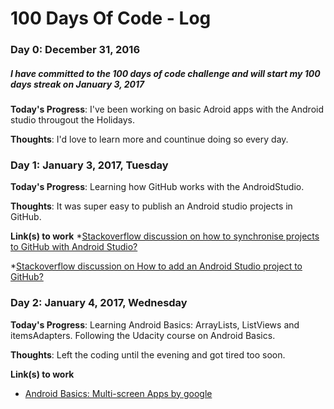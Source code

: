 # 100 Days Of Code - Log

### Day 0: December 31, 2016
##### I have committed to the 100 days of code challenge and will start my 100 days streak on January 3, 2017

**Today's Progress**: I've been working on basic Adroid apps with the Android studio througout the Holidays.

**Thoughts**: I'd love to learn more and countinue doing so every day.

### Day 1: January 3, 2017, Tuesday

**Today's Progress**: Learning how GitHub works with the AndroidStudio.

**Thoughts**: It was super easy to publish an Android studio projects in GitHub.

**Link(s) to work**
*[Stackoverflow discussion on how to synchronise projects to GitHub with Android Studio?](http://stackoverflow.com/questions/16644946/how-do-you-synchronise-projects-to-github-with-android-studio)

*[Stackoverflow discussion on How to add an Android Studio project to GitHub?](http://stackoverflow.com/questions/37093723/how-to-add-an-android-studio-project-to-github)

### Day 2: January 4, 2017, Wednesday

**Today's Progress**: Learning Android Basics: ArrayLists, ListViews and itemsAdapters. Following the Udacity course on Android Basics.

**Thoughts**: Left the coding until the evening and got tired too soon.

**Link(s) to work**
* [Android Basics: Multi-screen Apps by google](https://www.udacity.com/course/android-basics-multi-screen-apps--ud839)